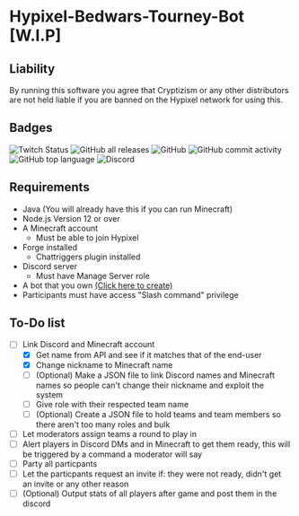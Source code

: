 # Hypixel-Bedwars-Tourney-Bot [W.I.P]
## Liability
By running this software you agree that Cryptizism or any other distributors are not held liable if you are banned on the Hypixel network for using this.
## Badges
![Twitch Status](https://img.shields.io/twitch/status/Cryptizism?color=%239146FF&label=Twitch&logo=Twitch) ![GitHub all releases](https://img.shields.io/github/downloads/Cryptizism/Hypixel-Bedwars-Tourney-Bot/total) ![GitHub](https://img.shields.io/github/license/Cryptizism/Hypixel-Bedwars-Tourney-Bot) ![GitHub commit activity](https://img.shields.io/github/commit-activity/m/Cryptizism/Hypixel-Bedwars-Tourney-Bot) ![GitHub top language](https://img.shields.io/github/languages/top/Cryptizism/Hypixel-Bedwars-Tourney-Bot) ![Discord](https://img.shields.io/badge/Discord-Cryptizism%232999-%237289DA?logo=Discord)
## Requirements
- Java (You will already have this if you can run Minecraft)
- Node.js Version 12 or over
- A Minecraft account
  - Must be able to join Hypixel
- Forge installed
  - Chattriggers plugin installed
- Discord server
  - Must have Manage Server role
- A bot that you own [(Click here to create)](https://discord.com/developers/applications/)
- Participants must have access "Slash command" privilege
## To-Do list
- [ ] Link Discord and Minecraft account
  - [x] Get name from API and see if it matches that of the end-user
  - [x] Change nickname to Minecraft name
  - [ ] (Optional) Make a JSON file to link Discord names and Minecraft names so people can't change their nickname and exploit the system
  - [ ] Give role with their respected team name
  - [ ] (Optional) Create a JSON file to hold teams and team members so there aren't too many roles and bulk
- [ ] Let moderators assign teams a round to play in
- [ ] Alert players in Discord DMs and in Minecraft to get them ready, this will be triggered by a command a moderator will say
- [ ] Party all particpants 
- [ ] Let the particpants request an invite if: they were not ready, didn't get an invite or any other reason
- [ ] (Optional) Output stats of all players after game and post them in the discord
